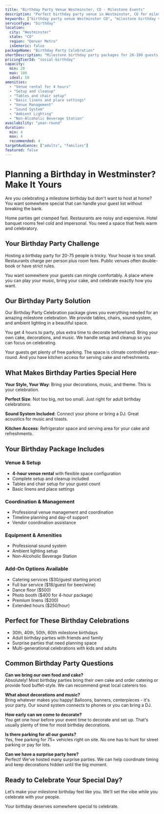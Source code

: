 ```yaml
---
title: "Birthday Party Venue Westminster, CO - Milestone Events"
description: "Perfect birthday party venue in Westminster, CO for milestone celebrations. Party packages for 20-100 guests starting at $1,200 with setup and sound system."
keywords: ["birthday party venue Westminster CO", "milestone birthday venue", "adult birthday party", "birthday celebration venue", "Westminster party venue", "birthday party package"]
serviceType: "birthday"
location:
  city: "Westminster"
  state: "CO"
  region: "Denver Metro"
  isGeneric: false
packageName: "Birthday Party Celebration"
shortDescription: "Milestone birthday party packages for 20-100 guests celebrating in style with friends and family."
pricingTierId: "social-birthday"
capacity:
  min: 20
  max: 100
  ideal: 50
amenities:
  - "Venue rental for 4 hours"
  - "Setup and cleanup"
  - "Tables and chair setup"
  - "Basic linens and place settings"
  - "Venue Management"
  - "Sound System"
  - "Ambient Lighting"
  - "Non-Alcoholic Beverage Station"
availability: "year-round"
duration:
  min: 4
  max: 4
  recommended: 4
targetAudience: ["adults", "families"]
featured: false
---
```


# Planning a Birthday in Westminster? Make It Yours

Are you celebrating a milestone birthday but don't want to host at home? You want somewhere special that can handle your guest list without breaking the bank.

Home parties get cramped fast. Restaurants are noisy and expensive. Hotel banquet rooms feel cold and impersonal. You need a space that feels warm and celebratory.

## Your Birthday Party Challenge  

Hosting a birthday party for 20-75 people is tricky. Your house is too small. Restaurants charge per person plus room fees. Public venues often double-book or have strict rules.

You want somewhere your guests can mingle comfortably. A place where you can play your music, bring your cake, and celebrate exactly how you want.

## Our Birthday Party Solution

Our Birthday Party Celebration package gives you everything needed for an amazing milestone celebration. We provide tables, chairs, sound system, and ambient lighting in a beautiful space.

You get 4 hours to party, plus extra time to decorate beforehand. Bring your own cake, decorations, and music. We handle setup and cleanup so you can focus on celebrating.

Your guests get plenty of free parking. The space is climate controlled year-round. And you have kitchen access for serving cake and refreshments.

## What Makes Birthday Parties Special Here

**Your Style, Your Way**: Bring your decorations, music, and theme. This is your celebration.

**Perfect Size**: Not too big, not too small. Just right for adult birthday celebrations.

**Sound System Included**: Connect your phone or bring a DJ. Great acoustics for music and toasts.

**Kitchen Access**: Refrigerator space and serving area for your cake and refreshments.

## Your Birthday Package Includes

### Venue & Setup
- **4-hour venue rental** with flexible space configuration
- Complete setup and cleanup included
- Tables and chair setup for your guest count
- Basic linens and place settings

### Coordination & Management
- Professional venue management and coordination
- Timeline planning and day-of support
- Vendor coordination assistance

### Equipment & Amenities
- Professional sound system
- Ambient lighting setup
- Non-Alcoholic Beverage Station

### Add-On Options Available
- Catering services ($30/guest starting price)
- Full bar service ($18/guest for beer/wine)
- Dance floor ($500)
- Photo booth ($400 for 4-hour package)
- Premium linens ($200)
- Extended hours ($250/hour)

## Perfect for These Birthday Celebrations

- 30th, 40th, 50th, 60th milestone birthdays
- Adult birthday parties with friends and family  
- Surprise parties that need planning space
- Multi-generational celebrations with kids and adults

## Common Birthday Party Questions

**Can we bring our own food and cake?**  
Absolutely! Most birthday parties bring their own cake and order catering or provide food buffet-style. We can recommend great local caterers too.

**What about decorations and music?**  
Bring whatever makes you happy! Balloons, banners, centerpieces - it's your party. Our sound system connects to phones or you can bring a DJ.

**How early can we come to decorate?**  
You get one hour before your event time to decorate and set up. That's usually plenty of time for most birthday decorations.

**Is there parking for all our guests?**  
Yes, free parking for 75+ vehicles right on site. No one has to hunt for street parking or pay for lots.

**Can we have a surprise party here?**  
Perfect! We've hosted many surprise parties. We can help coordinate timing and keep decorations hidden until the big moment.

## Ready to Celebrate Your Special Day?

Let’s make your milestone birthday feel like you. We’ll set the vibe while you celebrate with your people.

Your birthday deserves somewhere special to celebrate.